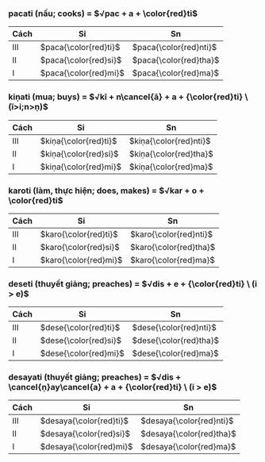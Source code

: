 ### $\textbf{pacati}$ (nấu; cooks) = $√pac + a + \color{red}ti$

| Cách | Si                    | Sn                     |
| ---- | --------------------- | ---------------------- |
| III  | $paca{\color{red}ti}$ | $paca{\color{red}nti}$ |
| II   | $paca{\color{red}si}$ | $paca{\color{red}tha}$ |
| I    | $paca{\color{red}mi}$ | $paca{\color{red}ma}$  |

### $\textbf{kiṇati}$ (mua; buys) = $√kī + n\cancel{ā} + a + {\color{red}ti} \ (ī>i;n>ṇ)$

| Cách | Si                    | Sn                     |
| ---- | --------------------- | ---------------------- |
| III  | $kiṇa{\color{red}ti}$ | $kiṇa{\color{red}nti}$ |
| II   | $kiṇa{\color{red}si}$ | $kiṇa{\color{red}tha}$ |
| I    | $kiṇa{\color{red}mi}$ | $kiṇa{\color{red}ma}$  |

### $\textbf{karoti}$ (làm, thực hiện; does, makes) = $√kar + o + \color{red}ti$

| Cách | Si                    | Sn                     |
| ---- | --------------------- | ---------------------- |
| III  | $karo{\color{red}ti}$ | $karo{\color{red}nti}$ |
| II   | $karo{\color{red}si}$ | $karo{\color{red}tha}$ |
| I    | $karo{\color{red}mi}$ | $karo{\color{red}ma}$  |

### $\textbf{deseti}$ (thuyết giảng; preaches) = $√dis + e + {\color{red}ti} \ (i > e)$

| Cách | Si                    | Sn                     |
| ---- | --------------------- | ---------------------- |
| III  | $dese{\color{red}ti}$ | $dese{\color{red}nti}$ |
| II   | $dese{\color{red}si}$ | $dese{\color{red}tha}$ |
| I    | $dese{\color{red}mi}$ | $dese{\color{red}ma}$  |

### $\textbf{desayati}$ (thuyết giảng; preaches) = $√dis + \cancel{ṇ}ay\cancel{a} + a + {\color{red}ti} \ (i > e)$

| Cách | Si                      | Sn                       |
| ---- | ----------------------- | ------------------------ |
| III  | $desaya{\color{red}ti}$ | $desaya{\color{red}nti}$ |
| II   | $desaya{\color{red}si}$ | $desaya{\color{red}tha}$ |
| I    | $desaya{\color{red}mi}$ | $desaya{\color{red}ma}$  |
